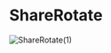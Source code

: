 # ShareRotate
![ShareRotate(1)](https://user-images.githubusercontent.com/32635922/197995432-7c7d11ab-a9e2-466b-ae51-2df0aa281fa5.gif)


